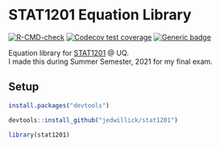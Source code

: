 # STAT1201 Equation Library

<!-- badges: start -->
[![R-CMD-check](https://github.com/jedwillick/stat1201/workflows/R-CMD-check/badge.svg)](https://github.com/jedwillick/stat1201/actions)
[![Codecov test coverage](https://codecov.io/gh/jedwillick/stat1201/branch/main/graph/badge.svg)](https://app.codecov.io/gh/jedwillick/stat1201?branch=main)
[![Generic badge](https://img.shields.io/badge/View-Docs-success.svg)](https://jedwillick.github.io/stat1201/)
<!-- badges: end -->

Equation library for [STAT1201](https://my.uq.edu.au/programs-courses/course.html?course_code=STAT1201) @ UQ.  
I made this during Summer Semester, 2021 for my final exam.  

## Setup

```R
install.packages("devtools")

devtools::install_github("jedwillick/stat1201")

library(stat1201)
```
